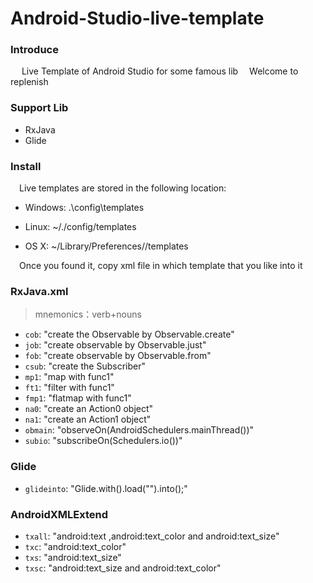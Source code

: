 # Android-Studio-live-template

### Introduce
&emsp; Live Template of Android Studio for some famous lib
&emsp;Welcome to replenish

### Support Lib

- RxJava
- Glide

### Install


&emsp;Live templates are stored in the following location:
- Windows: <your home directory>\.<product name><version number>\config\templates

- Linux: ~/.<product name><version number>/config/templates

- OS X: ~/Library/Preferences/<product name><version number>/templates

&emsp;Once you found it, copy xml file in which template that you like into it


### RxJava.xml
> mnemonics：verb+nouns

- `cob`: "create the Observable by Observable.create" 
- `job`: "create observable by Observable.just"
- `fob`: "create observable by Observable.from"
- `csub`: "create the Subscriber"
- `mp1`: "map with func1"
- `ft1`: "filter with func1"
- `fmp1`: "flatmap with func1"
- `na0`: "create an Action0 object"
- `na1`: "create an Action1 object"
- `obmain`: "observeOn(AndroidSchedulers.mainThread())"
- `subio`: "subscribeOn(Schedulers.io())"

### Glide

- `glideinto`: "Glide.with().load("").into();"

### AndroidXMLExtend

- `txall`: "android:text ,android:text_color and android:text_size" 
- `txc`: "android:text_color"
- `txs`: "android:text_size"
- `txsc`: "android:text_size and android:text_color"
